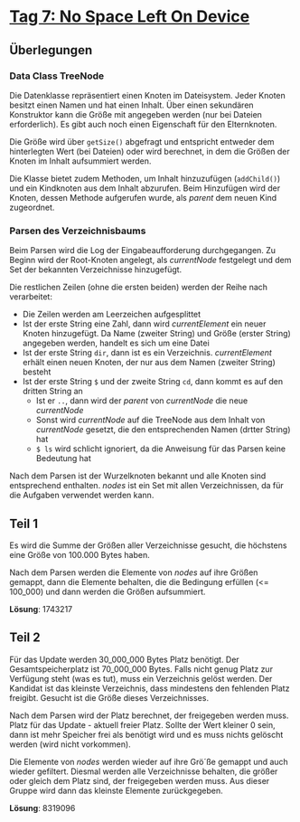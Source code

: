 # [Tag 7: No Space Left On Device](https://adventofcode.com/2022/day/7)

## Überlegungen

### Data Class TreeNode

Die Datenklasse repräsentiert einen Knoten im Dateisystem. Jeder Knoten besitzt einen Namen und hat einen Inhalt. Über einen sekundären Konstruktor kann die Größe mit angegeben werden (nur bei Dateien erforderlich). Es gibt auch noch einen Eigenschaft für den Elternknoten.

Die Größe wird über `getSize()` abgefragt und entspricht entweder dem hinterlegten Wert (bei Dateien) oder wird berechnet, in dem die Größen der Knoten im Inhalt aufsummiert werden.

Die Klasse bietet zudem Methoden, um Inhalt hinzuzufügen (`addChild()`) und ein Kindknoten aus dem Inhalt abzurufen. Beim Hinzufügen wird der Knoten, dessen Methode aufgerufen wurde, als *parent* dem neuen Kind zugeordnet.

### Parsen des Verzeichnisbaums

Beim Parsen wird die Log der Eingabeaufforderung durchgegangen. Zu Beginn wird der Root-Knoten angelegt, als *currentNode* festgelegt und dem Set der bekannten Verzeichnisse hinzugefügt.

Die restlichen Zeilen (ohne die ersten beiden) werden der Reihe nach verarbeitet:

- Die Zeilen werden am Leerzeichen aufgesplittet
- Ist der erste String eine Zahl, dann wird *currentElement* ein neuer Knoten hinzugefügt. Da Name (zweiter String) und Größe (erster String) angegeben werden, handelt es sich um eine Datei
- Ist der erste String `dir`, dann ist es ein Verzeichnis. *currentElement* erhält einen neuen Knoten, der nur aus dem Namen (zweiter String) besteht
- Ist der erste String `$` und der zweite String `cd`, dann kommt es auf den dritten String an
  - Ist er `..`, dann wird der *parent* von *currentNode* die neue *currentNode*
  - Sonst wird *currentNode* auf die TreeNode aus dem Inhalt von *currentNode* gesetzt, die den entsprechenden Namen (drtter String) hat
  - `$ ls` wird schlicht ignoriert, da die Anweisung für das Parsen keine Bedeutung hat

Nach dem Parsen ist der Wurzelknoten bekannt und alle Knoten sind entsprechend enthalten. *nodes* ist ein Set mit allen Verzeichnissen, da für die Aufgaben verwendet werden kann.

## Teil 1

Es wird die Summe der Größen aller Verzeichnisse gesucht, die höchstens eine Größe von 100.000 Bytes haben.

Nach dem Parsen werden die Elemente von *nodes* auf ihre Größen gemappt, dann die Elemente behalten, die die Bedingung erfüllen (<= 100_000) und dann werden die Größen aufsummiert.

**Lösung**: 1743217

## Teil 2

Für das Update werden 30_000_000 Bytes Platz benötigt. Der Gesamtspeicherplatz ist 70_000_000 Bytes. Falls nicht genug Platz zur Verfügung steht (was es tut), muss ein Verzeichnis gelöst werden. Der Kandidat ist das kleinste Verzeichnis, dass mindestens den fehlenden Platz freigibt. Gesucht ist die Größe dieses Verzeichnisses.

Nach dem Parsen wird der Platz berechnet, der freigegeben werden muss. Platz für das Update - aktuell freier Platz. Sollte der Wert kleiner 0 sein, dann ist mehr Speicher frei als benötigt wird und es muss nichts gelöscht werden (wird nicht vorkommen).

Die Elemente von *nodes* werden wieder auf ihre Grö´ße gemappt und auch wieder gefiltert. Diesmal werden alle Verzeichnisse behalten, die größer oder gleich dem Platz sind, der freigegeben werden muss. Aus dieser Gruppe wird dann das kleinste Elemente zurückgegeben.

**Lösung**: 8319096